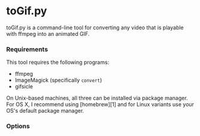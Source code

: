 # toGif.py

toGif.py is a command-line tool for converting any video that is playable with ffmpeg into an animated GIF.

### Requirements

This tool requires the following programs:

* ffmpeg
* ImageMagick (specifically `convert`)
* gifsicle

On Unix-based machines, all three can be installed via package manager. For OS X, I recommend using [homebrew][1] and for Linux variants use your OS's default package manager.

### Options


